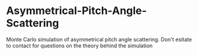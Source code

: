 # Asymmetrical-Pitch-Angle-Scattering
Monte Carlo simulation of asymmetrical pitch angle scattering.
Don't esitate to contact for questions on the theory behind the simulation 
